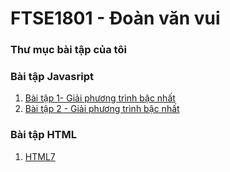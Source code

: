 # FTSE1801 - Đoàn văn vui
### Thư mục bài tập của tôi

### Bài tập Javasript
1. [Bài tập 1- Giải phương trình bậc nhất](https://github.com/FASTTRACKSE/FTSE1801.LP2/blob/master/vui/baitapgiaiptbac2/baitapjavacripptbachai.html)
2. [Bài tập 2 - Giải phương trình bậc nhất](https://github.com/FASTTRACKSE/FTSE1801.LP2/blob/master/vui/baitapgiaiptbacnhat/baitapjavacripptbacnhat.html)

### Bài tập HTML
1. [HTML7](https://github.com/FASTTRACKSE/FTSE1801.LP2/blob/master/vuiPro/htm7/btnha1.html)